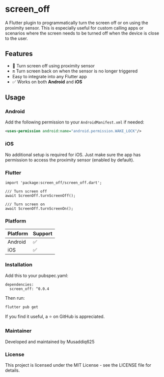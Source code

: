# screen_off

A Flutter plugin to programmatically turn the screen off or on using the proximity sensor. This is especially useful for custom calling apps or scenarios where the screen needs to be turned off when the device is close to the user.

## Features

- 📴 Turn screen off using proximity sensor
- 🔛 Turn screen back on when the sensor is no longer triggered
- Easy to integrate into any Flutter app
- ✅ Works on both **Android** and **iOS**

## Usage

### Android

Add the following permission to your `AndroidManifest.xml` if needed:

```xml
<uses-permission android:name="android.permission.WAKE_LOCK"/>
```
### iOS
No additional setup is required for iOS. Just make sure the app has permission to access the proximity sensor (enabled by default).

### Flutter
```
import 'package:screen_off/screen_off.dart';

/// Turn screen off
await ScreenOff.turnScreenOff();

/// Turn screen on
await ScreenOff.turnScreenOn();
```
### Platform
| Platform | Support |
|----------|---------|
| Android  | ✅      |
| iOS      | ✅      |

### Installation
Add this to your pubspec.yaml:
```
dependencies:
  screen_off: ^0.0.4
```
Then run:
```
flutter pub get
```


If you find it useful, a ⭐ on GitHub is appreciated.

### Maintainer
Developed and maintained by Musaddiq625

### License
This project is licensed under the MIT License - see the LICENSE file for details.